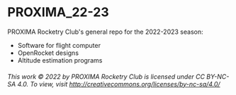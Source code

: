 # PROXIMA_22-23

PROXIMA Rocketry Club's general repo for the 2022-2023 season:


* Software for flight computer
* OpenRocket designs
* Altitude estimation programs




###### This work © 2022 by PROXIMA Rocketry Club is licensed under CC BY-NC-SA 4.0. To view, visit http://creativecommons.org/licenses/by-nc-sa/4.0/
